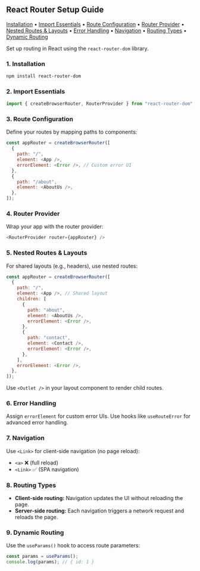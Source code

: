 ## React Router Setup Guide

[Installation](#1-installation) • [Import Essentials](#2-import-essentials) • [Route Configuration](#3-route-configuration) • [Router Provider](#4-router-provider) • [Nested Routes & Layouts](#5-nested-routes--layouts) • [Error Handling](#6-error-handling) • [Navigation](#7-navigation) • [Routing Types](#8-routing-types) • [Dynamic Routing](#9-dynamic-routing)

Set up routing in React using the `react-router-dom` library.

### 1. Installation

```bash
npm install react-router-dom
```

### 2. Import Essentials

```js
import { createBrowserRouter, RouterProvider } from "react-router-dom";
```

### 3. Route Configuration

Define your routes by mapping paths to components:

```js
const appRouter = createBrowserRouter([
  {
    path: "/",
    element: <App />,
    errorElement: <Error />, // Custom error UI
  },
  {
    path: "/about",
    element: <AboutUs />,
  },
]);
```

### 4. Router Provider

Wrap your app with the router provider:

```js
<RouterProvider router={appRouter} />
```

### 5. Nested Routes & Layouts

For shared layouts (e.g., headers), use nested routes:

```js
const appRouter = createBrowserRouter([
  {
    path: "/",
    element: <App />, // Shared layout
    children: [
      {
        path: "about",
        element: <AboutUs />,
        errorElement: <Error />,
      },
      {
        path: "contact",
        element: <Contact />,
        errorElement: <Error />,
      },
    ],
    errorElement: <Error />,
  },
]);
```

Use `<Outlet />` in your layout component to render child routes.

### 6. Error Handling

Assign `errorElement` for custom error UIs. Use hooks like `useRouteError` for advanced error handling.

### 7. Navigation

Use `<Link>` for client-side navigation (no page reload):

- `<a>` ❌ (full reload)
- `<Link>` ✅ (SPA navigation)

### 8. Routing Types

- **Client-side routing:** Navigation updates the UI without reloading the page.
- **Server-side routing:** Each navigation triggers a network request and reloads the page.

### 9. Dynamic Routing

Use the `useParams()` hook to access route parameters:

```js
const params = useParams();
console.log(params); // { id: 1 }
```